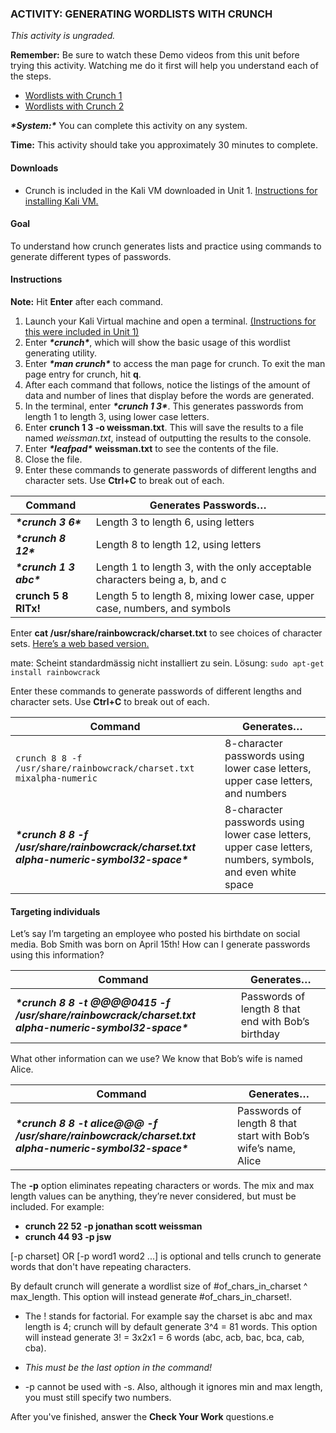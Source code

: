 ### ACTIVITY: GENERATING WORDLISTS WITH CRUNCH

*This activity is ungraded.*

**Remember:** Be sure to watch these Demo videos from this unit before trying this activity. Watching me do it first will help you understand each of the steps.

- [Wordlists with Crunch 1](https://courses.edx.org/courses/course-v1:RITx+CYBER504x+3T2018/jump_to_id/daee934de23d45c8b8976dbdb54d025e)
- [Wordlists with Crunch 2](https://courses.edx.org/courses/course-v1:RITx+CYBER504x+3T2018/jump_to_id/daee934de23d45c8b8976dbdb54d025e#4495b6e4523d493faf785b82a084a0db)

***\*System:\**** You can complete this activity on any system.

**Time:** This activity should take you approximately 30 minutes to complete.

#### Downloads

- Crunch is included in the Kali VM downloaded in Unit 1. [Instructions for installing Kali VM.](https://courses.edx.org/courses/course-v1:RITx+CYBER504x+3T2018/jump_to_id/af99a11f64b3400883bc6f9f82e8fa87)

#### Goal

To understand how crunch generates lists and practice using commands to generate different types of passwords.

#### Instructions

**Note:** Hit **Enter** after each command.

1. Launch your Kali Virtual machine and open a terminal. [(Instructions for this were included in Unit 1)](https://courses.edx.org/courses/course-v1:RITx+CYBER504x+3T2018/jump_to_id/af99a11f64b3400883bc6f9f82e8fa87)
2. Enter ***\*crunch\****, which will show the basic usage of this wordlist generating utility.
3. Enter ***\*man crunch\**** to access the man page for crunch.
   To exit the man page entry for crunch, hit **q**.
4. After each command that follows, notice the listings of the amount of data and number of lines that display before the words are generated.
5. In the terminal, enter ***\*crunch 1 3\****.
   This generates passwords from length 1 to length 3, using lower case letters.
6. Enter **crunch 1 3 -o weissman.txt**.
   This will save the results to a file named *weissman.txt*, instead of outputting the results to the console.
7. Enter ***\*leafpad\**** **weissman.txt** to see the contents of the file.
8. Close the file.
9. Enter these commands to generate passwords of different lengths and character sets. Use **Ctrl+C** to break out of each.

| Command                  | Generates Passwords…                                         |
| ------------------------ | ------------------------------------------------------------ |
| ***\*crunch 3 6\****     | Length 3 to length 6, using letters                          |
| ***\*crunch 8 12\****    | Length 8 to length 12, using letters                         |
| ***\*crunch 1 3 abc\**** | Length 1 to length 3, with the only acceptable characters being a, b, and c |
| **crunch 5 8 RITx!**     | Length 5 to length 8, mixing lower case, upper case, numbers, and symbols |

Enter **cat /usr/share/rainbowcrack/charset.txt** to see choices of character sets. [Here’s a web based version.](http://project-rainbowcrack.com/charset.txt)



mate: Scheint standardmässig nicht installiert zu sein. Lösung: `sudo apt-get install rainbowcrack`

Enter these commands to generate passwords of different lengths and character sets. Use **Ctrl+C** to break out of each.

| Command                                                      | Generates…                                                   |
| ------------------------------------------------------------ | ------------------------------------------------------------ |
| `crunch 8 8 -f /usr/share/rainbowcrack/charset.txt mixalpha-numeric` | 8-character passwords using lower case letters, upper case letters, and numbers |
| ***\*crunch 8 8 -f /usr/share/rainbowcrack/charset.txt alpha-numeric-symbol32-space\**** | 8-character passwords using lower case letters, upper case letters, numbers, symbols, and even white space |

#### Targeting individuals

Let’s say I’m targeting an employee who posted his birthdate on social media. Bob Smith was born on April 15th! How can I generate passwords using this information?

| Command                                                      | Generates…                                         |
| ------------------------------------------------------------ | -------------------------------------------------- |
| ***\*crunch 8 8 -t @@@@0415 -f /usr/share/rainbowcrack/charset.txt alpha-numeric-symbol32-space\**** | Passwords of length 8 that end with Bob’s birthday |

What other information can we use? We know that Bob’s wife is named Alice.

| Command                                                      | Generates…                                                   |
| ------------------------------------------------------------ | ------------------------------------------------------------ |
| ***\*crunch 8 8 -t alice@@@ -f /usr/share/rainbowcrack/charset.txt alpha-numeric-symbol32-space\**** | Passwords of length 8 that start with Bob’s wife’s name, Alice |

The **-p** option eliminates repeating characters or words. The mix and max length values can be anything, they’re never considered, but must be included. For example:

- **crunch 22 52 -p jonathan scott weissman**
- **crunch 44 93 -p jsw**

[-p charset] OR [-p word1 word2 ...] is optional and tells crunch to generate words that don't have repeating characters.

By default crunch will generate a wordlist size of #of_chars_in_charset ^ max_length. This option will instead generate #of_chars_in_charset!.

- The ! stands for factorial. 
  For example say the charset is abc and max length is 4; crunch will by default generate 3^4 = 81 words. 
  This option will instead generate 3! = 3x2x1 = 6 words (abc, acb, bac, bca, cab, cba).
- *This must be the last option in the command!*

- -p cannot be used with -s. Also, although it ignores min and max length, you must still specify two numbers.

After you've finished, answer the **Check Your Work** questions.e